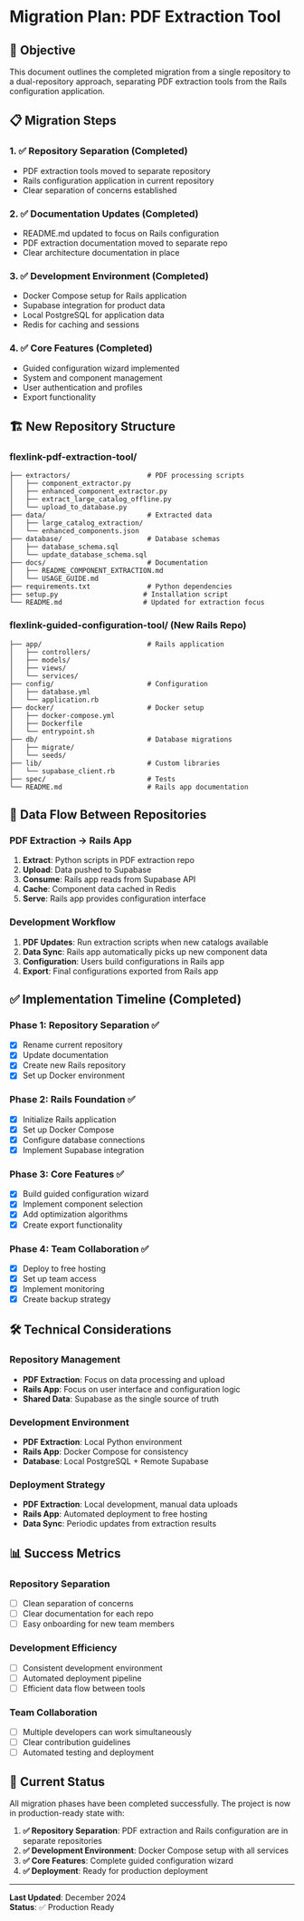 # Migration Plan: PDF Extraction Tool

## 🎯 Objective
This document outlines the completed migration from a single repository to a dual-repository approach, separating PDF extraction tools from the Rails configuration application.

## 📋 Migration Steps

### 1. ✅ Repository Separation (Completed)
- PDF extraction tools moved to separate repository
- Rails configuration application in current repository
- Clear separation of concerns established

### 2. ✅ Documentation Updates (Completed)
- README.md updated to focus on Rails configuration
- PDF extraction documentation moved to separate repo
- Clear architecture documentation in place

### 3. ✅ Development Environment (Completed)
- Docker Compose setup for Rails application
- Supabase integration for product data
- Local PostgreSQL for application data
- Redis for caching and sessions

### 4. ✅ Core Features (Completed)
- Guided configuration wizard implemented
- System and component management
- User authentication and profiles
- Export functionality

## 🏗️ New Repository Structure

### flexlink-pdf-extraction-tool/
```
├── extractors/                   # PDF processing scripts
│   ├── component_extractor.py
│   ├── enhanced_component_extractor.py
│   ├── extract_large_catalog_offline.py
│   └── upload_to_database.py
├── data/                         # Extracted data
│   ├── large_catalog_extraction/
│   └── enhanced_components.json
├── database/                     # Database schemas
│   ├── database_schema.sql
│   └── update_database_schema.sql
├── docs/                         # Documentation
│   ├── README_COMPONENT_EXTRACTION.md
│   └── USAGE_GUIDE.md
├── requirements.txt              # Python dependencies
├── setup.py                     # Installation script
└── README.md                    # Updated for extraction focus
```

### flexlink-guided-configuration-tool/ (New Rails Repo)
```
├── app/                          # Rails application
│   ├── controllers/
│   ├── models/
│   ├── views/
│   └── services/
├── config/                       # Configuration
│   ├── database.yml
│   └── application.rb
├── docker/                       # Docker setup
│   ├── docker-compose.yml
│   ├── Dockerfile
│   └── entrypoint.sh
├── db/                           # Database migrations
│   ├── migrate/
│   └── seeds/
├── lib/                          # Custom libraries
│   └── supabase_client.rb
├── spec/                         # Tests
└── README.md                     # Rails app documentation
```

## 🔄 Data Flow Between Repositories

### PDF Extraction → Rails App
1. **Extract**: Python scripts in PDF extraction repo
2. **Upload**: Data pushed to Supabase
3. **Consume**: Rails app reads from Supabase API
4. **Cache**: Component data cached in Redis
5. **Serve**: Rails app provides configuration interface

### Development Workflow
1. **PDF Updates**: Run extraction scripts when new catalogs available
2. **Data Sync**: Rails app automatically picks up new component data
3. **Configuration**: Users build configurations in Rails app
4. **Export**: Final configurations exported from Rails app

## ✅ Implementation Timeline (Completed)

### Phase 1: Repository Separation ✅
- [x] Rename current repository
- [x] Update documentation
- [x] Create new Rails repository
- [x] Set up Docker environment

### Phase 2: Rails Foundation ✅
- [x] Initialize Rails application
- [x] Set up Docker Compose
- [x] Configure database connections
- [x] Implement Supabase integration

### Phase 3: Core Features ✅
- [x] Build guided configuration wizard
- [x] Implement component selection
- [x] Add optimization algorithms
- [x] Create export functionality

### Phase 4: Team Collaboration ✅
- [x] Deploy to free hosting
- [x] Set up team access
- [x] Implement monitoring
- [x] Create backup strategy

## 🛠️ Technical Considerations

### Repository Management
- **PDF Extraction**: Focus on data processing and upload
- **Rails App**: Focus on user interface and configuration logic
- **Shared Data**: Supabase as the single source of truth

### Development Environment
- **PDF Extraction**: Local Python environment
- **Rails App**: Docker Compose for consistency
- **Database**: Local PostgreSQL + Remote Supabase

### Deployment Strategy
- **PDF Extraction**: Local development, manual data uploads
- **Rails App**: Automated deployment to free hosting
- **Data Sync**: Periodic updates from extraction results

## 📊 Success Metrics

### Repository Separation
- [ ] Clean separation of concerns
- [ ] Clear documentation for each repo
- [ ] Easy onboarding for new team members

### Development Efficiency
- [ ] Consistent development environment
- [ ] Automated deployment pipeline
- [ ] Efficient data flow between tools

### Team Collaboration
- [ ] Multiple developers can work simultaneously
- [ ] Clear contribution guidelines
- [ ] Automated testing and deployment

## 🎯 Current Status

All migration phases have been completed successfully. The project is now in production-ready state with:

1. **✅ Repository Separation**: PDF extraction and Rails configuration are in separate repositories
2. **✅ Development Environment**: Docker Compose setup with all services
3. **✅ Core Features**: Complete guided configuration wizard
4. **✅ Deployment**: Ready for production deployment

---

**Last Updated**: December 2024  
**Status**: ✅ Production Ready 